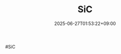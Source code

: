 ﻿---
title: "SiC"
date: 2025-06-27T01:53:22+09:00
lastmod: 2025-06-27T01:53:22+09:00
type: docs
sidebar:
  open: true
weight: 6
---
<div style="display:none">
  <meta property="article:published_time" content="2025-06-26T16:53:22Z" />
  <meta property="article:modified_time" content="2025-06-26T16:53:22Z" />
</div>
#SiC
